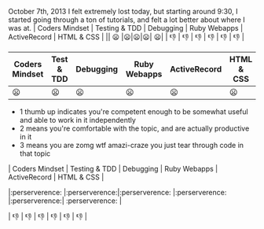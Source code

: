 October 7th, 2013
I felt extremely lost today, but starting around 9:30, I started going through a ton of tutorials, and felt a lot better about where I was at.
| Coders Mindset | Testing & TDD | Debugging | Ruby Webapps | ActiveRecord | HTML & CSS |
|| :frowning: |:frowning:|:frowning:|:frowning:| :frowning:|
| :thumbsdown: | :thumbsdown: | :thumbsdown: | :thumbsdown: | :thumbsdown: | :thumbsdown: |

| Coders Mindset| Test & TDD    | Debugging  | Ruby Webapps | ActiveRecord | HTML & CSS  |
| ------------- |---------------| -----------|--------------|--------------| ------------|
| :frowning:    | :frowning:    |:frowning:   |:frowning:    |   :frowning:| :frowning:   |




* 1 thumb up indicates you're competent enough to be somewhat useful and able to
  work in it independently
* 2 means you're comfortable with the topic, and are actually productive in it
* 3 means you are zomg wtf amazi-craze you just tear through code in that topic


| Coders Mindset | Testing & TDD | Debugging | Ruby Webapps | ActiveRecord | HTML & CSS |


|:perserverence: |:perserverence:|:perserverence: |:perserverence:  |:perserverence:| :perserverence: |


| :thumbsdown: | :thumbsdown: | :thumbsdown: | :thumbsdown: | :thumbsdown: | :thumbsdown: |

